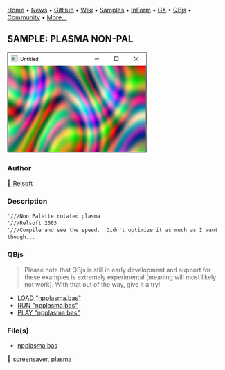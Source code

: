 [Home](https://qb64.com) • [News](../../news.md) • [GitHub](https://github.com/QB64Official/qb64) • [Wiki](https://github.com/QB64Official/qb64/wiki) • [Samples](../../samples.md) • [InForm](../../inform.md) • [GX](../../gx.md) • [QBjs](../../qbjs.md) • [Community](../../community.md) • [More...](../../more.md)

## SAMPLE: PLASMA NON-PAL

![screenshot.png](img/screenshot.png)

### Author

[🐝 Relsoft](../relsoft.md) 

### Description

```text
'///Non Palette rotated plasma
'///Relsoft 2003
'///Compile and see the speed.  Didn't optimize it as much as I want though...
```

### QBjs

> Please note that QBjs is still in early development and support for these examples is extremely experimental (meaning will most likely not work). With that out of the way, give it a try!

* [LOAD "npplasma.bas"](https://v6p9d9t4.ssl.hwcdn.net/html/6022890/index.html?src=https://qb64.com/samples/plasma-non-pal/src/npplasma.bas)
* [RUN "npplasma.bas"](https://v6p9d9t4.ssl.hwcdn.net/html/6022890/index.html?mode=auto&src=https://qb64.com/samples/plasma-non-pal/src/npplasma.bas)
* [PLAY "npplasma.bas"](https://v6p9d9t4.ssl.hwcdn.net/html/6022890/index.html?mode=play&src=https://qb64.com/samples/plasma-non-pal/src/npplasma.bas)

### File(s)

* [npplasma.bas](src/npplasma.bas)

🔗 [screensaver](../screensaver.md), [plasma](../plasma.md)
